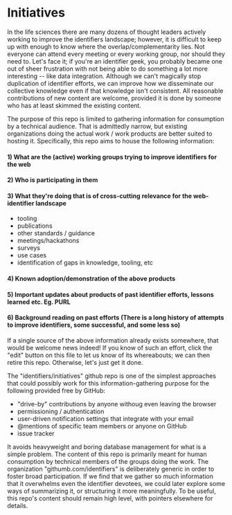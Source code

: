 # Initiatives
In the life sciences there are many dozens of thought leaders actively working to improve the identifiers landscape; however, it is difficult to keep up with enough to know where the overlap/complementarity lies. Not everyone can attend every meeting or every working group, nor should they need to. Let's face it; if you're an identifier geek, you probably became one out of sheer frustration with not being able to do something a lot more interesting -- like data integration. Although we can't magically stop duplication of identifier efforts, we can improve how we disseminate our collective knowledge even if that knowledge isn't consistent. All reasonable contributions of new content are welcome, provided it is done by someone who has at least skimmed the existing content.

The purpose of this repo is limited to gathering information for consumption by a technical audience. That is admittedly narrow, but existing organizations doing the actual work / work products are better suited to hosting it. Specifically, this repo aims to house the following information:

#### 1) What are the (active) working groups trying to improve identifiers for the web
#### 2) Who is participating in them
#### 3) What they're doing that is of cross-cutting relevance for the web-identifier landscape
  - tooling
  - publications
  - other standards / guidance
  - meetings/hackathons
  - surveys
  - use cases
  - identification of gaps in knowledge, tooling, etc

#### 4) Known adoption/demonstration of the above products
#### 5) Important updates about products of past identifier efforts, lessons learned etc. Eg. PURL
#### 6) Background reading on past efforts (There is a long history of attempts to improve identifiers, some successful, and some less so)

If a single source of the above information already exists somewhere, that would be welcome news indeed! If you know of such an effort, click the "edit" button on this file to let us know of its whereabouts; we can then retire this repo. Otherwise, let's just get it done.

The "identifiers/initiatives" github repo is one of the simplest approaches that could possibly work for this information-gathering purpose for the following provided free by GitHub:
  - "drive-by" contributions by anyone withoug even leaving the browser
  - permissioning / authentication
  - user-driven notification settings that integrate with your email
  - @mentions of specific team members or anyone on GitHub
  - issue tracker

It avoids heavyweight and boring database management for what is a simple problem. The content of this repo is primarily meant for human consumption by technical members of the groups doing the work. The organization "githumb.com/identifiers" is deliberately generic in order to foster broad participation. If we find that we gather so much information that it overwhelms even the identifier devotees, we could later explore some ways of summarizing it, or structuring it more meaningfully. To be useful, this repo's content should remain high level, with pointers elsewhere for details.
